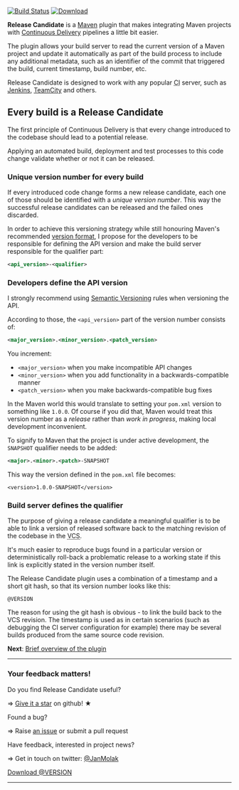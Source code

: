 [![Build Status](https://smartcode-opensource.ci.cloudbees.com/buildStatus/icon?job=release-candidate-maven-plugin)](https://smartcode-opensource.ci.cloudbees.com/job/release-candidate-maven-plugin/)
[![Download](https://api.bintray.com/packages/jan-molak/maven/release-candidate-maven-plugin/images/download.svg) ](https://bintray.com/jan-molak/maven/release-candidate-maven-plugin/_latestVersion)

**Release Candidate** is a [Maven](https://maven.apache.org/) plugin that makes integrating Maven projects with
[Continuous Delivery](https://en.wikipedia.org/wiki/Continuous_delivery) pipelines a little bit easier.

The plugin allows your build server to read the current version of a Maven project and update it automatically
as part of the build process to include any additional metadata,
such as an identifier of the commit that triggered the build, current timestamp, build number, etc.

Release Candidate is designed to work with any popular <abbr title="Continuous Integration">CI</abbr> server,
such as
[Jenkins](http://jenkins-ci.org/),
[TeamCity](https://www.jetbrains.com/teamcity/)
and others.

## Every build is a Release Candidate

The first principle of Continuous Delivery is that every change introduced to the codebase should lead to
a potential release.

Applying an automated build, deployment and test processes to this code change validate whether or not it can be released.

### Unique version number for every build

If every introduced code change forms a new release candidate, each one of those should be identified
with a *unique version number*.
This way the successful release candidates can be released and the failed ones discarded.

In order to achieve this versioning strategy while still honouring Maven's recommended
[version format](http://books.sonatype.com/mvnref-book/reference/pom-relationships-sect-pom-syntax.html),
I&nbsp;propose for the developers to be responsible for defining the API version and make the build server responsible
for the qualifier part:

```xml
<api_version>-<qualifier>
```

### Developers define the API version

I strongly recommend using [Semantic Versioning](http://semver.org/) rules when versioning the API.

According to those, the `<api_version>` part of the version number consists of:

```xml
<major_version>.<minor_version>.<patch_version>
```

You increment:

* `<major_version>` when you make incompatible API changes
* `<minor_version>` when you add functionality in a backwards-compatible manner
* `<patch_version>` when you make backwards-compatible bug fixes

In the Maven world this would translate to setting your `pom.xml` version to something like `1.0.0`.
Of course if you did that, Maven would treat this version number as a *release* rather than *work in progress*,
making local development inconvenient.

To signify to Maven that the project is under active development, the `SNAPSHOT` qualifier needs to be added:

```xml
<major>.<minor>.<patch>-SNAPSHOT
```

This way the version defined in the `pom.xml` file becomes:

```maven pom
<version>1.0.0-SNAPSHOT</version>
```

### Build server defines the qualifier

The purpose of giving a release candidate a meaningful qualifier is to be able to link a version of released software
back to the matching revision of the codebase in the <abbr title="Version Control System">VCS</abbr>.

It's much easier to reproduce bugs found in a particular version or deterministically roll-back
a problematic release to a working state if this link is explicitly stated in the version number itself.

The Release Candidate plugin uses a combination of a timestamp and a short git hash, so that its version number looks like this:

```
@VERSION
```

The reason for using the git hash is obvious - to link the build back to the VCS revision.
The timestamp is used as in certain scenarios (such as debugging the CI server configuration for example)
there may be several builds produced from the same source code revision.

**Next**: [Brief overview of the plugin](/overview.html)

---

### Your feedback matters!

Do you find Release Candidate useful?

⇒ [Give it a star](https://github.com/smartcodeltd/release-candidate-maven-plugin/stargazers) on github! &#9733;

Found a bug?

⇒ Raise [an issue](https://github.com/smartcodeltd/release-candidate-maven-plugin/issues) or submit a pull request

Have feedback, interested in project news?

⇒ Get in touch on twitter: [@JanMolak](https://twitter.com/JanMolak)

<div class="download">
    <a
     href="https://bintray.com/jan-molak/maven/release-candidate-maven-plugin/_latestVersion"
     class="center-block btn btn-primary btn-lg btn-block"
     role="button">
    Download @VERSION
    </a>
</div>

---